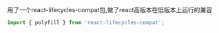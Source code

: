 用了一个react-lifecycles-compat包,做了react高版本在低版本上运行的兼容
```js
import { polyfill } from 'react-lifecycles-compat';

```